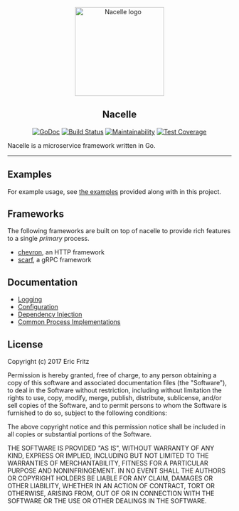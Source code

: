 <p align="center">
    <img width="200" src="https://github.com/go-nacelle/nacelle/blob/master/images/nacelle.png" alt="Nacelle logo">
</p>

<h2 align="center">Nacelle</h2>

<p align="center">
    <a href="https://godoc.org/github.com/go-nacelle/nacelle"><img src="https://godoc.org/github.com/go-nacelle/nacelle?status.svg" alt="GoDoc"></a>
    <a href="http://travis-ci.org/go-nacelle/nacelle"><img src="https://secure.travis-ci.org/go-nacelle/nacelle.png" alt="Build Status"></a>
    <a href="https://codeclimate.com/github/go-nacelle/nacelle/maintainability"><img src="https://api.codeclimate.com/v1/badges/8118b324f3b7ac9b442a/maintainability" alt="Maintainability"></a>
    <a href="https://codeclimate.com/github/go-nacelle/nacelle/test_coverage"><img src="https://api.codeclimate.com/v1/badges/8118b324f3b7ac9b442a/test_coverage" alt="Test Coverage"></a>
</p>

Nacelle is a microservice framework written in Go.

---

## Examples

For example usage, see [the examples](https://github.com/go-nacelle/nacelle/tree/master/examples)
provided along with in this project.

## Frameworks

The following frameworks are built on top of nacelle to provide rich features
to a single *primary* process.

- [chevron](https://github.com/go-nacelle/chevron), an HTTP framework
- [scarf](https://github.com/go-nacelle/scarf), a gRPC framework


## Documentation

- [Logging](https://github.com/go-nacelle/nacelle/tree/master/logging)
- [Configuration](https://github.com/go-nacelle/nacelle/tree/master/config)
- [Dependency Injection](https://github.com/go-nacelle/nacelle/tree/master/service)
- [Common Process Implementations](https://github.com/go-nacelle/nacelle/tree/master/base)

## License

Copyright (c) 2017 Eric Fritz

Permission is hereby granted, free of charge, to any person obtaining a copy
of this software and associated documentation files (the "Software"), to deal
in the Software without restriction, including without limitation the rights
to use, copy, modify, merge, publish, distribute, sublicense, and/or sell
copies of the Software, and to permit persons to whom the Software is
furnished to do so, subject to the following conditions:

The above copyright notice and this permission notice shall be included in
all copies or substantial portions of the Software.

THE SOFTWARE IS PROVIDED "AS IS", WITHOUT WARRANTY OF ANY KIND, EXPRESS OR
IMPLIED, INCLUDING BUT NOT LIMITED TO THE WARRANTIES OF MERCHANTABILITY,
FITNESS FOR A PARTICULAR PURPOSE AND NONINFRINGEMENT. IN NO EVENT SHALL THE
AUTHORS OR COPYRIGHT HOLDERS BE LIABLE FOR ANY CLAIM, DAMAGES OR OTHER
LIABILITY, WHETHER IN AN ACTION OF CONTRACT, TORT OR OTHERWISE, ARISING FROM,
OUT OF OR IN CONNECTION WITH THE SOFTWARE OR THE USE OR OTHER DEALINGS IN
THE SOFTWARE.
